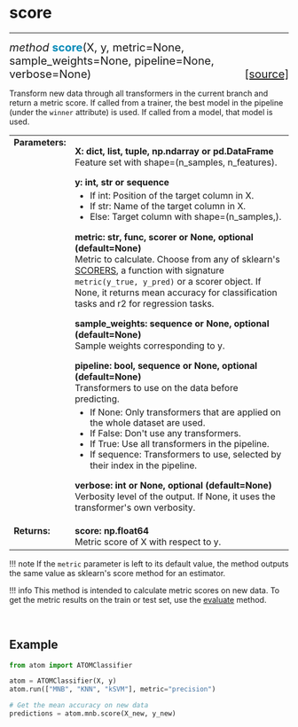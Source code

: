 # score
-------

<div style="font-size:20px">
<em>method</em> <strong style="color:#008AB8">score</strong>(X,
y, metric=None, sample_weights=None, pipeline=None, verbose=None)
<span style="float:right">
<a href="https://github.com/tvdboom/ATOM/blob/master/atom/basepredictor.py#L210">[source]</a>
</span>
</div>

Transform new data through all transformers in the current branch and
return a metric score. If called from a trainer, the best model in
the pipeline (under the `winner` attribute) is used. If called from a
model, that model is used.

<table style="font-size:16px">
<tr>
<td width="20%" class="td_title" style="vertical-align:top"><strong>Parameters:</strong></td>
<td width="80%" class="td_params">
<p>
<strong>X: dict, list, tuple, np.ndarray or pd.DataFrame</strong><br>
Feature set with shape=(n_samples, n_features).
</p>
<strong>y: int, str or sequence</strong><br>
<ul style="line-height:1.2em;margin-top:5px">
<li>If int: Position of the target column in X.</li>
<li>If str: Name of the target column in X.</li>
<li>Else: Target column with shape=(n_samples,).</li>
</ul>
<p>
<strong>metric: str, func, scorer or None, optional (default=None)</strong><br>
Metric to calculate. Choose from any of sklearn's <a href="https://scikit-learn.org/stable/modules/model_evaluation.html#the-scoring-parameter-defining-model-evaluation-rules">SCORERS</a>,
a function with signature <code>metric(y_true, y_pred)</code> or
a scorer object. If None, it returns mean accuracy for classification
tasks and r2 for regression tasks.
</p>
<p>
<strong>sample_weights: sequence or None, optional (default=None)</strong><br>
Sample weights corresponding to y.
</p>
<strong>pipeline: bool, sequence or None, optional (default=None)</strong><br>
Transformers to use on the data before predicting.
<ul style="line-height:1.2em;margin-top:5px">
<li>If None: Only transformers that are applied on the whole dataset are used.</li>
<li>If False: Don't use any transformers.</li>
<li>If True: Use all transformers in the pipeline.</li>
<li>If sequence: Transformers to use, selected by their index in the pipeline.</li>
</ul>
<p>
<strong>verbose: int or None, optional (default=None)</strong><br>
Verbosity level of the output. If None, it uses the transformer's own verbosity.
</p>
</td>
</tr>
<tr>
<td width="20%" class="td_title" style="vertical-align:top"><strong>Returns:</strong></td>
<td width="80%" class="td_params">
<strong>score: np.float64</strong><br>
Metric score of X with respect to y.
</td>
</tr>
</table>

!!! note
    If the `metric` parameter is left to its default value, the method
    outputs the same value as sklearn's score method for an estimator. 

!!! info
    This method is intended to calculate metric scores on new data.
    To get the metric results on the train or test set, use the
    [evaluate](../../ATOM/atomclassifier/#evaluate) method.

<br />



## Example

```python
from atom import ATOMClassifier

atom = ATOMClassifier(X, y)
atom.run(["MNB", "KNN", "kSVM"], metric="precision")

# Get the mean accuracy on new data
predictions = atom.mnb.score(X_new, y_new)
```